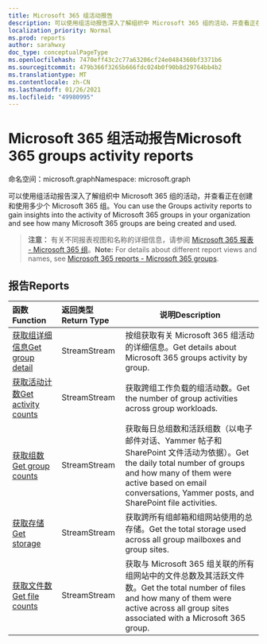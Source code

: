 ```yaml
---
title: Microsoft 365 组活动报告
description: 可以使用组活动报告深入了解组织中 Microsoft 365 组的活动，并查看正在创建和使用多少个 Microsoft 365 组。
localization_priority: Normal
ms.prod: reports
author: sarahwxy
doc_type: conceptualPageType
ms.openlocfilehash: 7470eff43c2c77a63206cf24e0484360bf3371b6
ms.sourcegitcommit: 479b366f3265b666fdc024b0f90b8d29764bb4b2
ms.translationtype: MT
ms.contentlocale: zh-CN
ms.lasthandoff: 01/26/2021
ms.locfileid: "49980995"
---
```

# <a name="microsoft-365-groups-activity-reports"></a><span data-ttu-id="410ca-103">Microsoft 365 组活动报告</span><span class="sxs-lookup"><span data-stu-id="410ca-103">Microsoft 365 groups activity reports</span></span>

<span data-ttu-id="410ca-104">命名空间：microsoft.graph</span><span class="sxs-lookup"><span data-stu-id="410ca-104">Namespace: microsoft.graph</span></span>

<span data-ttu-id="410ca-105">可以使用组活动报告深入了解组织中 Microsoft 365 组的活动，并查看正在创建和使用多少个 Microsoft 365 组。</span><span class="sxs-lookup"><span data-stu-id="410ca-105">You can use the Groups activity reports to gain insights into the activity of Microsoft 365 groups in your organization and see how many Microsoft 365 groups are being created and used.</span></span>

> <span data-ttu-id="410ca-106">**注意：** 有关不同报表视图和名称的详细信息，请参阅 [Microsoft 365 报表 - Microsoft 365 组](https://support.office.com/client/Office-365-groups-a27f1a99-3557-4f85-9560-a28e3d822a40)。</span><span class="sxs-lookup"><span data-stu-id="410ca-106">**Note:** For details about different report views and names, see [Microsoft 365 reports - Microsoft 365 groups](https://support.office.com/client/Office-365-groups-a27f1a99-3557-4f85-9560-a28e3d822a40).</span></span>

## <a name="reports"></a><span data-ttu-id="410ca-107">报告</span><span class="sxs-lookup"><span data-stu-id="410ca-107">Reports</span></span>

| <span data-ttu-id="410ca-108">函数</span><span class="sxs-lookup"><span data-stu-id="410ca-108">Function</span></span>                                 | <span data-ttu-id="410ca-109">返回类型</span><span class="sxs-lookup"><span data-stu-id="410ca-109">Return Type</span></span> | <span data-ttu-id="410ca-110">说明</span><span class="sxs-lookup"><span data-stu-id="410ca-110">Description</span></span>                              |
| :--------------------------------------- | :-------------- |  ---------------------------------------- |
| [<span data-ttu-id="410ca-111">获取组详细信息</span><span class="sxs-lookup"><span data-stu-id="410ca-111">Get group detail</span></span>](../api/reportroot-getoffice365groupsactivitydetail.md) | <span data-ttu-id="410ca-112">Stream</span><span class="sxs-lookup"><span data-stu-id="410ca-112">Stream</span></span>          | <span data-ttu-id="410ca-113">按组获取有关 Microsoft 365 组活动的详细信息。</span><span class="sxs-lookup"><span data-stu-id="410ca-113">Get details about Microsoft 365 groups activity by group.</span></span> |
| [<span data-ttu-id="410ca-114">获取活动计数</span><span class="sxs-lookup"><span data-stu-id="410ca-114">Get activity counts</span></span>](../api/reportroot-getoffice365groupsactivitycounts.md) | <span data-ttu-id="410ca-115">Stream</span><span class="sxs-lookup"><span data-stu-id="410ca-115">Stream</span></span>          | <span data-ttu-id="410ca-116">获取跨组工作负载的组活动数。</span><span class="sxs-lookup"><span data-stu-id="410ca-116">Get the number of group activities across group workloads.</span></span> |
| [<span data-ttu-id="410ca-117">获取组数</span><span class="sxs-lookup"><span data-stu-id="410ca-117">Get group counts</span></span>](../api/reportroot-getoffice365groupsactivitygroupcounts.md) | <span data-ttu-id="410ca-118">Stream</span><span class="sxs-lookup"><span data-stu-id="410ca-118">Stream</span></span>          | <span data-ttu-id="410ca-119">获取每日总组数和活跃组数（以电子邮件对话、Yammer 帖子和 SharePoint 文件活动为依据）。</span><span class="sxs-lookup"><span data-stu-id="410ca-119">Get the daily total number of groups and how many of them were active based on email conversations, Yammer posts, and SharePoint file activities.</span></span> |
| [<span data-ttu-id="410ca-120">获取存储</span><span class="sxs-lookup"><span data-stu-id="410ca-120">Get storage</span></span>](../api/reportroot-getoffice365groupsactivitystorage.md) | <span data-ttu-id="410ca-121">Stream</span><span class="sxs-lookup"><span data-stu-id="410ca-121">Stream</span></span>          | <span data-ttu-id="410ca-122">获取跨所有组邮箱和组网站使用的总存储。</span><span class="sxs-lookup"><span data-stu-id="410ca-122">Get the total storage used across all group mailboxes and group sites.</span></span> |
| [<span data-ttu-id="410ca-123">获取文件数</span><span class="sxs-lookup"><span data-stu-id="410ca-123">Get file counts</span></span>](../api/reportroot-getoffice365groupsactivityfilecounts.md) | <span data-ttu-id="410ca-124">Stream</span><span class="sxs-lookup"><span data-stu-id="410ca-124">Stream</span></span>          | <span data-ttu-id="410ca-125">获取与 Microsoft 365 组关联的所有组网站中的文件总数及其活跃文件数。</span><span class="sxs-lookup"><span data-stu-id="410ca-125">Get the total number of files and how many of them were active across all group sites associated with a Microsoft 365 group.</span></span> |

